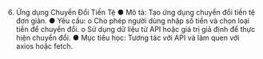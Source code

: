 6. Ứng dụng Chuyển Đổi Tiền Tệ
●	Mô tả: Tạo ứng dụng chuyển đổi tiền tệ đơn giản.
●	Yêu cầu:
o	Cho phép người dùng nhập số tiền và chọn loại tiền để chuyển đổi.
o	Sử dụng dữ liệu từ API hoặc giá trị giả định để thực hiện chuyển đổi.
●	Mục tiêu học: Tương tác với API và làm quen với axios hoặc fetch.
